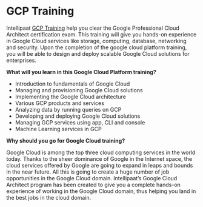 # GCP Training

Intellipaat [GCP Training](https://intellipaat.com/google-cloud-certification-architect-training/) help you clear the Google Professional Cloud Architect certification exam. This training will give you hands-on experience in Google Cloud services like storage, computing, database, networking and security. Upon the completion of the google cloud platform training, you will be able to design and deploy scalable Google Cloud solutions for enterprises.

**What will you learn in this Google Cloud Platform training?**

* Introduction to fundamentals of Google Cloud
* Managing and provisioning Google Cloud solutions
* Implementing the Google Cloud architecture
* Various GCP products and services
* Analyzing data by running queries on GCP
* Developing and deploying Google Cloud solutions
* Managing GCP services using app, CLI and console
* Machine Learning services in GCP

**Why should you go for Google Cloud training?**

Google Cloud is among the top three cloud computing services in the world today. Thanks to the sheer dominance of Google in the Internet space, the cloud services offered by Google are going to expand in leaps and bounds in the near future. All this is going to create a huge number of job opportunities in the Google Cloud domain. Intellipaat’s Google Cloud Architect program has been created to give you a complete hands-on experience of working in the Google Cloud domain, thus helping you land in the best jobs in the cloud domain.
